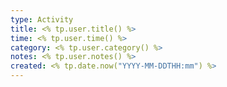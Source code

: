 ```yaml
---
type: Activity
title: <% tp.user.title() %>
time: <% tp.user.time() %>
category: <% tp.user.category() %>
notes: <% tp.user.notes() %>
created: <% tp.date.now("YYYY-MM-DDTHH:mm") %>
---
```

